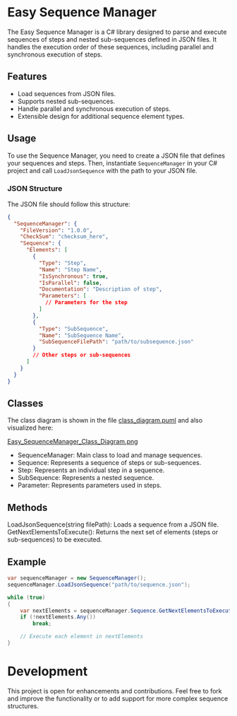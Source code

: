 # Easy Sequence Manager

The Easy Sequence Manager is a C# library designed to parse and execute sequences of steps and nested sub-sequences defined in JSON files. It handles the execution order of these sequences, including parallel and synchronous execution of steps.

## Features

- Load sequences from JSON files.
- Supports nested sub-sequences.
- Handle parallel and synchronous execution of steps.
- Extensible design for additional sequence element types.

## Usage

To use the Sequence Manager, you need to create a JSON file that defines your sequences and steps. Then, instantiate `SequenceManager` in your C# project and call `LoadJsonSequence` with the path to your JSON file.

### JSON Structure

The JSON file should follow this structure:

```json
{
  "SequenceManager": {
    "FileVersion": "1.0.0",
    "CheckSum": "checksum_here",
    "Sequence": {
      "Elements": [
        {
          "Type": "Step",
          "Name": "Step Name",
          "IsSynchronous": true,
          "IsParallel": false,
          "Documentation": "Description of step",
          "Parameters": [
            // Parameters for the step
          ]
        },
        {
          "Type": "SubSequence",
          "Name": "SubSequence Name",
          "SubSequenceFilePath": "path/to/subsequence.json"
        }
        // Other steps or sub-sequences
      ]
    }
  }
}
```
## Classes
The class diagram is shown in the file [class_diagram.puml](class_diagram.puml) and also visualized here:

[Easy_SequenceManager_Class_Diagram.png](Easy_SequenceManager_Class_Diagram.png)

- SequenceManager: Main class to load and manage sequences.
- Sequence: Represents a sequence of steps or sub-sequences.
- Step: Represents an individual step in a sequence.
- SubSequence: Represents a nested sequence.
- Parameter: Represents parameters used in steps.

## Methods
LoadJsonSequence(string filePath): Loads a sequence from a JSON file.
GetNextElementsToExecute(): Returns the next set of elements (steps or sub-sequences) to be executed.

## Example
```c#
var sequenceManager = new SequenceManager();
sequenceManager.LoadJsonSequence("path/to/sequence.json");

while (true)
{
    var nextElements = sequenceManager.Sequence.GetNextElementsToExecute();
    if (!nextElements.Any())
        break;

    // Execute each element in nextElements
}

```

# Development
This project is open for enhancements and contributions. Feel free to fork and improve the functionality or to add support for more complex sequence structures.
